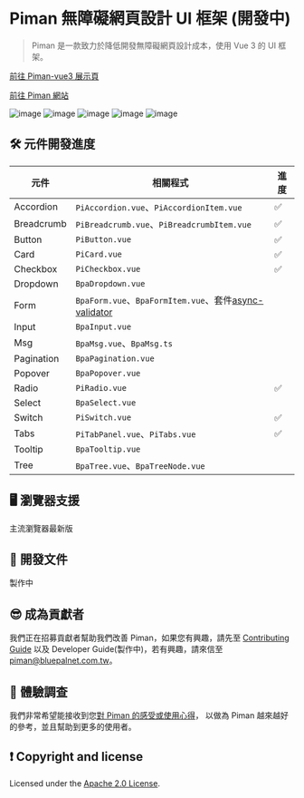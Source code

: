 
# Piman 無障礙網頁設計 UI 框架 (開發中)

> Piman 是一款致力於降低開發無障礙網頁設計成本，使用 Vue 3 的 UI 框架。

[前往 Piman-vue3 展示頁](https://ya-sai.github.io/piman-vue3/demo/#/)

[前往 Piman 網站](https://piman.cc/)

![image](https://badgen.net/badge/vue/3.x/green) ![image](https://badgen.net/badge/nodejs/v18/red) ![image](https://badgen.net/badge/license/Apache-2.0/orange) ![image](https://badgen.net/badge/PRs/welcome/green) ![image](https://badgen.net/badge/Typescript/5.1.6/blue) 

## 🛠 元件開發進度
| 元件 | 相關程式 | 進度 |
|-----|-----| ---- |
| Accordion | `PiAccordion.vue`、`PiAccordionItem.vue` | ✅ |
| Breadcrumb | `PiBreadcrumb.vue`、`PiBreadcrumbItem.vue` | ✅ |
| Button | `PiButton.vue` | ✅ |
| Card | `PiCard.vue` | ✅ |
| Checkbox | `PiCheckbox.vue` | ✅ |
| Dropdown | `BpaDropdown.vue` |  |
| Form | `BpaForm.vue`、`BpaFormItem.vue`、套件[async-validator](https://github.com/yiminghe/async-validator) |  |
| Input | `BpaInput.vue` ||
| Msg | `BpaMsg.vue`、`BpaMsg.ts` |  |
| Pagination | `BpaPagination.vue` ||
| Popover |`BpaPopover.vue`||
| Radio |`PiRadio.vue`| ✅ |
| Select |`BpaSelect.vue`|
| Switch |`PiSwitch.vue`| ✅ |
| Tabs | `PiTabPanel.vue`、`PiTabs.vue` | ✅ |
| Tooltip | `BpaTooltip.vue` |
| Tree | `BpaTree.vue`、`BpaTreeNode.vue` |  |


## 🖥 瀏覽器支援
主流瀏覽器最新版


## 📖 開發文件
製作中

## 😎 成為貢獻者
我們正在招募貢獻者幫助我們改善 Piman，如果您有興趣，請先至 [Contributing Guide](https://github.com/ya-sai/piman-vue3/blob/main/CONTRIBUTING.md) 以及 Developer Guide(製作中)，若有興趣，請來信至 [piman@bluepalnet.com.tw](mailto:piman@bluepalnet.com.tw)。

## 💬 體驗調查
我們非常希望能接收到您[對 Piman 的感受或使用心得](https://app.ballparkhq.com/record/c8c3d48f-7efc-4f3e-8e1d-7b77c14b2a0e)，
以做為 Piman 越來越好的參考，並且幫助到更多的使用者。

## ❗ Copyright and license 
Licensed under the [Apache 2.0 License](https://github.com/ya-sai/piman-vue3/blob/main/LICENSE).
